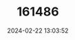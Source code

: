 ---
title: "161486"
category: "Bathyraja spinosissima"
draft: false
date: 2024-02-22 13:03:52
languages:
  English: ["Pacific White Skate"]
---